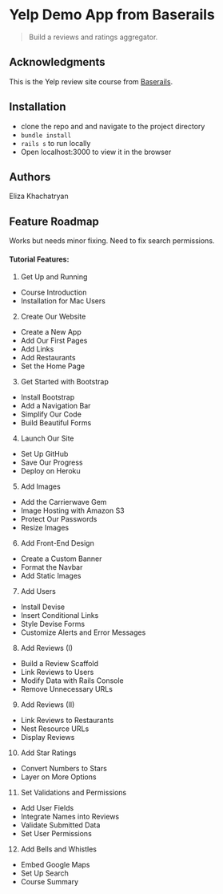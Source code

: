 # Yelp Demo App from Baserails

> Build a reviews and ratings aggregator.  

## Acknowledgments

This is the Yelp review site course from [Baserails](https://www.baserails.com/reviewapp).

## Installation

- clone the repo and and navigate to the project directory
- `bundle install`	
- `rails s` to run locally
- Open localhost:3000 to view it in the browser

## Authors

Eliza Khachatryan

## Feature Roadmap

Works but needs minor fixing. Need to fix search permissions. 

#### Tutorial Features:

1. Get Up and Running

- Course Introduction
- Installation for Mac Users

2. Create Our Website

- Create a New App
- Add Our First Pages
- Add Links
- Add Restaurants
- Set the Home Page

3. Get Started with Bootstrap

- Install Bootstrap
- Add a Navigation Bar
- Simplify Our Code
- Build Beautiful Forms

4. Launch Our Site

- Set Up GitHub
- Save Our Progress
- Deploy on Heroku

5. Add Images

- Add the Carrierwave Gem
- Image Hosting with Amazon S3
- Protect Our Passwords
- Resize Images

6. Add Front-End Design

- Create a Custom Banner
- Format the Navbar
- Add Static Images

7. Add Users

- Install Devise
- Insert Conditional Links
- Style Devise Forms
- Customize Alerts and Error Messages

8. Add Reviews (I)

- Build a Review Scaffold
- Link Reviews to Users
- Modify Data with Rails Console
- Remove Unnecessary URLs

9. Add Reviews (II)

- Link Reviews to Restaurants
- Nest Resource URLs
- Display Reviews

10. Add Star Ratings

- Convert Numbers to Stars
- Layer on More Options

11. Set Validations and Permissions

- Add User Fields
- Integrate Names into Reviews
- Validate Submitted Data
- Set User Permissions

12. Add Bells and Whistles

- Embed Google Maps
- Set Up Search
- Course Summary